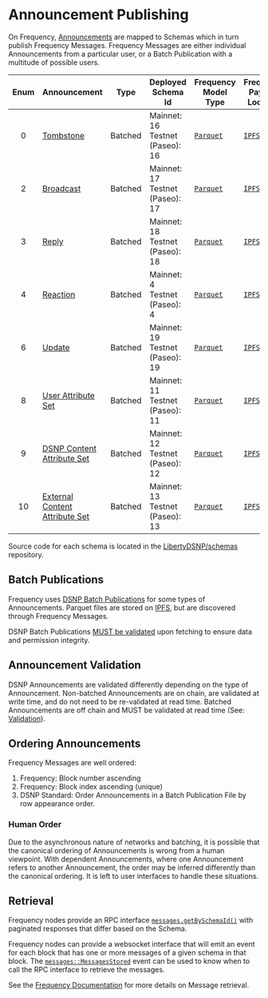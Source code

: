 # Announcement Publishing

On Frequency, [Announcements](../DSNP/Announcements.md) are mapped to Schemas which in turn publish Frequency Messages.
Frequency Messages are either individual Announcements from a particular user, or a Batch Publication with a multitude of possible users.

<!-- Links to https://frequency-chain.github.io/frequency should be updated with links to docs.frequency.xyz when able to be -->

<!-- Update ./Overview.md if a Schema Id is updated -->

| Enum | Announcement | Type | Deployed Schema Id | Frequency Model Type | Frequency Payload Location |
| :--: | --- | --- | --- | --- | --- |
| 0 | [Tombstone](../DSNP/Types/Tombstone.md) | Batched | Mainnet: 16<br />Testnet (Paseo): 16 | [`Parquet`](https://frequency-chain.github.io/frequency/common_primitives/schema/enum.ModelType.html#variant.Parquet) | [`IPFS`](https://frequency-chain.github.io/frequency/common_primitives/schema/enum.PayloadLocation.html#variant.IPFS) |
| 2 | [Broadcast](../DSNP/Types/Broadcast.md) | Batched | Mainnet: 17<br />Testnet (Paseo): 17 | [`Parquet`](https://frequency-chain.github.io/frequency/common_primitives/schema/enum.ModelType.html#variant.Parquet) | [`IPFS`](https://frequency-chain.github.io/frequency/common_primitives/schema/enum.PayloadLocation.html#variant.IPFS) |
| 3 | [Reply](../DSNP/Types/Reply.md) | Batched | Mainnet: 18<br />Testnet (Paseo): 18 | [`Parquet`](https://frequency-chain.github.io/frequency/common_primitives/schema/enum.ModelType.html#variant.Parquet) | [`IPFS`](https://frequency-chain.github.io/frequency/common_primitives/schema/enum.PayloadLocation.html#variant.IPFS) |
| 4 | [Reaction](../DSNP/Types/Reaction.md) | Batched | Mainnet: 4<br />Testnet (Paseo): 4 | [`Parquet`](https://frequency-chain.github.io/frequency/common_primitives/schema/enum.ModelType.html#variant.Parquet) | [`IPFS`](https://frequency-chain.github.io/frequency/common_primitives/schema/enum.PayloadLocation.html#variant.IPFS) |
| 6 | [Update](../DSNP/Types/Update.md) | Batched | Mainnet: 19<br />Testnet (Paseo): 19 | [`Parquet`](https://frequency-chain.github.io/frequency/common_primitives/schema/enum.ModelType.html#variant.Parquet) | [`IPFS`](https://frequency-chain.github.io/frequency/common_primitives/schema/enum.PayloadLocation.html#variant.IPFS) |
| 8 | [User Attribute Set](../DSNP/Types/UserAttributeSet.md) | Batched | Mainnet: 11 <br />Testnet (Paseo): 11 | [`Parquet`](https://frequency-chain.github.io/frequency/common_primitives/schema/enum.ModelType.html#variant.Parquet) | [`IPFS`](https://frequency-chain.github.io/frequency/common_primitives/schema/enum.PayloadLocation.html#variant.IPFS) |
| 9 | [DSNP Content Attribute Set](../DSNP/Types/DSNPContentAttributeSet.md) | Batched | Mainnet: 12 <br />Testnet (Paseo): 12 | [`Parquet`](https://frequency-chain.github.io/frequency/common_primitives/schema/enum.ModelType.html#variant.Parquet) | [`IPFS`](https://frequency-chain.github.io/frequency/common_primitives/schema/enum.PayloadLocation.html#variant.IPFS) |
| 10 | [External Content Attribute Set](../DSNP/Types/ExternalContentAttributeSet.md) | Batched | Mainnet: 13 <br />Testnet (Paseo): 13 | [`Parquet`](https://frequency-chain.github.io/frequency/common_primitives/schema/enum.ModelType.html#variant.Parquet) | [`IPFS`](https://frequency-chain.github.io/frequency/common_primitives/schema/enum.PayloadLocation.html#variant.IPFS) |

Source code for each schema is located in the [LibertyDSNP/schemas](https://github.com/LibertyDSNP/schemas) repository.

## Batch Publications

Frequency uses [DSNP Batch Publications](../DSNP/BatchPublications.md) for some types of Announcements.
Parquet files are stored on [IPFS](https://ipfs.io/), but are discovered through Frequency Messages.

DSNP Batch Publications [MUST be validated](./Validation.md) upon fetching to ensure data and permission integrity.

## Announcement Validation

DSNP Announcements are validated differently depending on the type of Announcement.
Non-batched Announcements are on chain, are validated at write time, and do not need to be re-validated at read time.
Batched Announcements are off chain and MUST be validated at read time (See: [Validation](./Validation.md)).

## Ordering Announcements

Frequency Messages are well ordered:

1. Frequency: Block number ascending
2. Frequency: Block index ascending (unique)
3. DSNP Standard: Order Announcements in a Batch Publication File by row appearance order.

### Human Order

Due to the asynchronous nature of networks and batching, it is possible that the canonical ordering of Announcements is wrong from a human viewpoint.
With dependent Announcements, where one Announcement refers to another Announcement, the order may be inferred differently than the canonical ordering.
It is left to user interfaces to handle these situations.

## Retrieval

Frequency nodes provide an RPC interface [`messages.getBySchemaId()`](https://frequency-chain.github.io/frequency/pallet_messages_rpc/trait.MessagesApiClient.html#method.get_messages_by_schema) with paginated responses that differ based on the Schema.

Frequency nodes can provide a websocket interface that will emit an event for each block that has one or more messages of a given schema in that block.
The [`messages::MessagesStored`](https://frequency-chain.github.io/frequency/pallet_messages/pallet/enum.Event.html#variant.MessagesStored) event can be used to know when to call the RPC interface to retrieve the messages.

See the [Frequency Documentation](https://frequency-chain.github.io/frequency/pallet_messages_rpc/trait.MessagesApiClient.html#method.get_messages_by_schema) for more details on Message retrieval.
